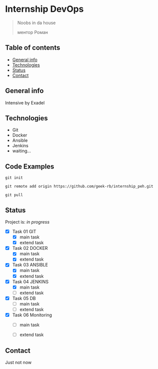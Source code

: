 # Internship DevOps
> Noobs in da house
>
> ментор Роман

## Table of contents
* [General info](#general-info)
* [Technologies](#technologies)
* [Status](#status)
* [Contact](#contact)

## General info
Intensive by Exadel

## Technologies
* Git
* Docker
* Ansible
* Jenkins
* waiting...

## Code Examples
`git init`

`git remote add origin https://github.com/geek-rb/internship_peh.git`

`git pull`


## Status
Project is: _in progress_

- [X] Task 01 GIT
    - [x] main task
    - [x] extend task
- [x] Task 02 DOCKER
    - [x] main task
    - [x] extend task
- [x] Task 03 ANSIBLE
    - [x] main task
    - [x] extend task
- [x] Task 04 JENKINS
    - [x] main task
    - [ ] extend task
- [x] Task 05 DB
    - [ ] main task
    - [ ] extend task
- [x] Task 06 Monitoring
    - [ ] main task
    - [ ] extend task



## Contact
Just not now